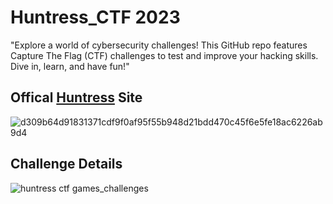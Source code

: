 # Huntress_CTF 2023
"Explore a world of cybersecurity challenges! This GitHub repo features Capture The Flag (CTF) challenges to test and improve your hacking skills. Dive in, learn, and have fun!"

## Offical [Huntress](https://huntress.ctf.games/) Site

![d309b64d91831371cdf9f0af95f55b948d21bdd470c45f6e5fe18ac6226ab9d4](https://github.com/aashutoshlodhi/Huntress_CTF/assets/66505006/22556386-86d7-4961-a253-c9a9e919edac)


## Challenge Details 
![huntress ctf games_challenges](https://github.com/aashutoshlodhi/Huntress_CTF/assets/66505006/21a18da4-9b1f-47bb-ad73-a38b58ddfd69)

